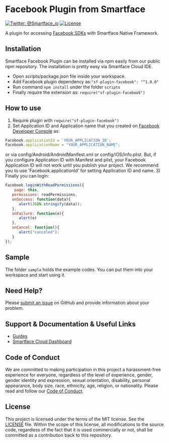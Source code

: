 # Facebook Plugin from Smartface
[![Twitter: @Smartface_io](https://img.shields.io/badge/contact-@Smartface_io-blue.svg?style=flat)](https://twitter.com/smartface_io)
[![License](https://img.shields.io/badge/license-MIT-green.svg?style=flat)](https://raw.githubusercontent.com/smartface/sf-plugin-facebook/master/LICENSE)

A plugin for accessing [Facebook SDKs](https://developers.facebook.com/docs/) with Smartface Native Framework.

## Installation
Smartface Facebook Plugin can be installed via npm easily from our public npm repository. The installation is pretty easy via Smartface Cloud IDE.

- Open scripts/package.json file inside your workspace.
- Add Facebook plugin dependency as:`"sf-plugin-facebook": "^1.0.0"`
- Run command `npm install` under the folder `scripts`
- Finally require the extension as: `require("sf-plugin-facebook")`

## How to use
1) Require plugin with `require("sf-plugin-facebook")`
2) Set Application ID and Application name that you created on [Facebook Developer Console](https://developers.facebook.com/) as:
```javascript
Facebook.applicationId = 'YOUR_APPLICATION_ID';
Facebook.applicationName = "YOUR_APPLICATION_NAME";
```
or via config/Android/AndroidManifest.xml or config/iOS/Info.plist. But, if you configure Application ID with Manifest and plist, your Facebook Application ID will not work until you publish your project. We recommend you to use 'Facebook.applicationId' for setting Application ID and name.
3) Finally you can login: 
```javascript
Facebook.loginWithReadPermissions({
    page: this, 
   permissions: readPermissions,
   onSuccess: function(data){
      alert(JSON.stringify(data));
   },
   onFailure: function(e){
      alert(e)
   },
   onCancel: function(){
      alert("canceled");
   }
});
```
## Sample
The folder `sample` holds the example codes. You can put them into your workspace and start using it. 

## Need Help?
Please [submit an issue](https://github.com/smartface/sf-plugin-facebook/issues) on GitHub and provide information about your problem.

## Support & Documentation & Useful Links
- [Guides](https://developer.smartface.io/docs/facebook-plugin)
- [Smartface Cloud Dashboard](https://cloud.smartface.io)
## Code of Conduct
We are committed to making participation in this project a harassment-free experience for everyone, regardless of the level of experience, gender, gender identity and expression, sexual orientation, disability, personal appearance, body size, race, ethnicity, age, religion, or nationality.
Please read and follow our [Code of Conduct](https://github.com/smartface/sf-plugin-facebook/blob/master/CODE_OF_CONDUCT.md).
## License

This project is licensed under the terms of the MIT license. See the [LICENSE](https://raw.githubusercontent.com/smartface/sf-plugin-facebook/master/LICENSE) file. Within the scope of this license, all modifications to the source code, regardless of the fact that it is used commercially or not, shall be committed as a contribution back to this repository.
